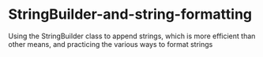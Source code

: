 # StringBuilder-and-string-formatting
Using the StringBuilder class to append strings, which is more efficient than other means, and practicing the various ways to format strings
